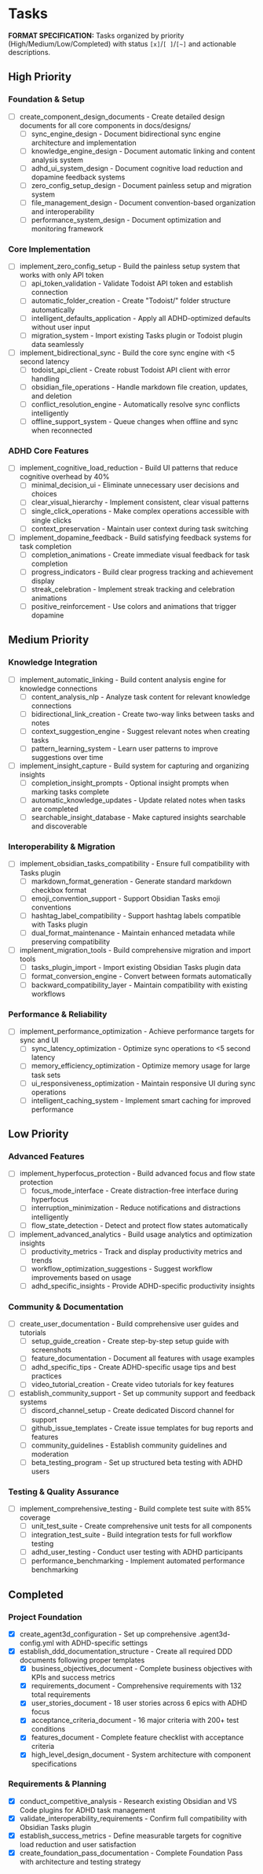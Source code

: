# Tasks

**FORMAT SPECIFICATION:** Tasks organized by priority (High/Medium/Low/Completed) with status `[x]`/`[ ]`/`[~]` and actionable descriptions.

## High Priority

### Foundation & Setup
- [ ] create_component_design_documents - Create detailed design documents for all core components in docs/designs/
  - [ ] sync_engine_design - Document bidirectional sync engine architecture and implementation
  - [ ] knowledge_engine_design - Document automatic linking and content analysis system
  - [ ] adhd_ui_system_design - Document cognitive load reduction and dopamine feedback systems
  - [ ] zero_config_setup_design - Document painless setup and migration system
  - [ ] file_management_design - Document convention-based organization and interoperability
  - [ ] performance_system_design - Document optimization and monitoring framework

### Core Implementation
- [ ] implement_zero_config_setup - Build the painless setup system that works with only API token
  - [ ] api_token_validation - Validate Todoist API token and establish connection
  - [ ] automatic_folder_creation - Create "Todoist/" folder structure automatically
  - [ ] intelligent_defaults_application - Apply all ADHD-optimized defaults without user input
  - [ ] migration_system - Import existing Tasks plugin or Todoist plugin data seamlessly

- [ ] implement_bidirectional_sync - Build the core sync engine with <5 second latency
  - [ ] todoist_api_client - Create robust Todoist API client with error handling
  - [ ] obsidian_file_operations - Handle markdown file creation, updates, and deletion
  - [ ] conflict_resolution_engine - Automatically resolve sync conflicts intelligently
  - [ ] offline_support_system - Queue changes when offline and sync when reconnected

### ADHD Core Features
- [ ] implement_cognitive_load_reduction - Build UI patterns that reduce cognitive overhead by 40%
  - [ ] minimal_decision_ui - Eliminate unnecessary user decisions and choices
  - [ ] clear_visual_hierarchy - Implement consistent, clear visual patterns
  - [ ] single_click_operations - Make complex operations accessible with single clicks
  - [ ] context_preservation - Maintain user context during task switching

- [ ] implement_dopamine_feedback - Build satisfying feedback systems for task completion
  - [ ] completion_animations - Create immediate visual feedback for task completion
  - [ ] progress_indicators - Build clear progress tracking and achievement display
  - [ ] streak_celebration - Implement streak tracking and celebration animations
  - [ ] positive_reinforcement - Use colors and animations that trigger dopamine

## Medium Priority

### Knowledge Integration
- [ ] implement_automatic_linking - Build content analysis engine for knowledge connections
  - [ ] content_analysis_nlp - Analyze task content for relevant knowledge connections
  - [ ] bidirectional_link_creation - Create two-way links between tasks and notes
  - [ ] context_suggestion_engine - Suggest relevant notes when creating tasks
  - [ ] pattern_learning_system - Learn user patterns to improve suggestions over time

- [ ] implement_insight_capture - Build system for capturing and organizing insights
  - [ ] completion_insight_prompts - Optional insight prompts when marking tasks complete
  - [ ] automatic_knowledge_updates - Update related notes when tasks are completed
  - [ ] searchable_insight_database - Make captured insights searchable and discoverable

### Interoperability & Migration
- [ ] implement_obsidian_tasks_compatibility - Ensure full compatibility with Tasks plugin
  - [ ] markdown_format_generation - Generate standard markdown checkbox format
  - [ ] emoji_convention_support - Support Obsidian Tasks emoji conventions
  - [ ] hashtag_label_compatibility - Support hashtag labels compatible with Tasks plugin
  - [ ] dual_format_maintenance - Maintain enhanced metadata while preserving compatibility

- [ ] implement_migration_tools - Build comprehensive migration and import tools
  - [ ] tasks_plugin_import - Import existing Obsidian Tasks plugin data
  - [ ] format_conversion_engine - Convert between formats automatically
  - [ ] backward_compatibility_layer - Maintain compatibility with existing workflows

### Performance & Reliability
- [ ] implement_performance_optimization - Achieve performance targets for sync and UI
  - [ ] sync_latency_optimization - Optimize sync operations to <5 second latency
  - [ ] memory_efficiency_optimization - Optimize memory usage for large task sets
  - [ ] ui_responsiveness_optimization - Maintain responsive UI during sync operations
  - [ ] intelligent_caching_system - Implement smart caching for improved performance

## Low Priority

### Advanced Features
- [ ] implement_hyperfocus_protection - Build advanced focus and flow state protection
  - [ ] focus_mode_interface - Create distraction-free interface during hyperfocus
  - [ ] interruption_minimization - Reduce notifications and distractions intelligently
  - [ ] flow_state_detection - Detect and protect flow states automatically

- [ ] implement_advanced_analytics - Build usage analytics and optimization insights
  - [ ] productivity_metrics - Track and display productivity metrics and trends
  - [ ] workflow_optimization_suggestions - Suggest workflow improvements based on usage
  - [ ] adhd_specific_insights - Provide ADHD-specific productivity insights

### Community & Documentation
- [ ] create_user_documentation - Build comprehensive user guides and tutorials
  - [ ] setup_guide_creation - Create step-by-step setup guide with screenshots
  - [ ] feature_documentation - Document all features with usage examples
  - [ ] adhd_specific_tips - Create ADHD-specific usage tips and best practices
  - [ ] video_tutorial_creation - Create video tutorials for key features

- [ ] establish_community_support - Set up community support and feedback systems
  - [ ] discord_channel_setup - Create dedicated Discord channel for support
  - [ ] github_issue_templates - Create issue templates for bug reports and features
  - [ ] community_guidelines - Establish community guidelines and moderation
  - [ ] beta_testing_program - Set up structured beta testing with ADHD users

### Testing & Quality Assurance
- [ ] implement_comprehensive_testing - Build complete test suite with 85% coverage
  - [ ] unit_test_suite - Create comprehensive unit tests for all components
  - [ ] integration_test_suite - Build integration tests for full workflow testing
  - [ ] adhd_user_testing - Conduct user testing with ADHD participants
  - [ ] performance_benchmarking - Implement automated performance benchmarking

## Completed

### Project Foundation
- [x] create_agent3d_configuration - Set up comprehensive .agent3d-config.yml with ADHD-specific settings
- [x] establish_ddd_documentation_structure - Create all required DDD documents following proper templates
  - [x] business_objectives_document - Complete business objectives with KPIs and success metrics
  - [x] requirements_document - Comprehensive requirements with 132 total requirements
  - [x] user_stories_document - 18 user stories across 6 epics with ADHD focus
  - [x] acceptance_criteria_document - 16 major criteria with 200+ test conditions
  - [x] features_document - Complete feature checklist with acceptance criteria
  - [x] high_level_design_document - System architecture with component specifications

### Requirements & Planning
- [x] conduct_competitive_analysis - Research existing Obsidian and VS Code plugins for ADHD task management
- [x] validate_interoperability_requirements - Confirm full compatibility with Obsidian Tasks plugin
- [x] establish_success_metrics - Define measurable targets for cognitive load reduction and user satisfaction
- [x] create_foundation_pass_documentation - Complete Foundation Pass with architecture and testing strategy
